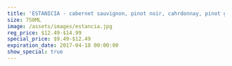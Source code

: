 ```yaml
---
title: 'ESTANICIA - cabernet sauvignon, pinot noir, cahrdonnay, pinot grigio, merlot'
size: 750ML
image: /assets/images/estancia.jpg
reg_price: $12.49-$14.99
special_price: $9.49-$12.49
expiration_date: 2017-04-18 00:00:00
show_special: true
---
```



